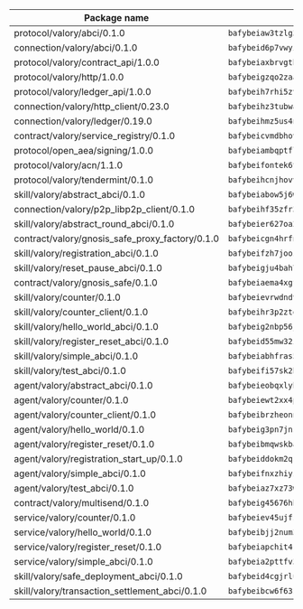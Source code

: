 | Package name                                                  | Package hash                                                  |
| ------------------------------------------------------------- | ------------------------------------------------------------- |
| protocol/valory/abci/0.1.0                                    | `bafybeiaw3tzlg3rkvnn5fcufblktmfwngmxugn4yo7pyjp76zz6aqtqcay` |
| connection/valory/abci/0.1.0                                  | `bafybeid6p7vwyikn7sntlpc36vymotldfgonjbk3qa5gfacxxamybhmpvy` |
| protocol/valory/contract_api/1.0.0                            | `bafybeiaxbrvgtbdrh4lslskuxyp4awyr4whcx3nqq5yrr6vimzsxg5dy64` |
| protocol/valory/http/1.0.0                                    | `bafybeigzqo2zaakcjtzzsm6dh4x73v72xg6ctk6muyp5uq5ueb7y34fbxy` |
| protocol/valory/ledger_api/1.0.0                              | `bafybeih7rhi5zvfvwakx5ifgxsz2cfipeecsh7bm3gnudjxtvhrygpcftq` |
| connection/valory/http_client/0.23.0                          | `bafybeihz3tubwado7j3wlivndzzuj3c6fdsp4ra5r3nqixn3ufawzo3wii` |
| connection/valory/ledger/0.19.0                               | `bafybeihmz5us4ntmzvgikpkx4tththrl7zvou4uiebvletdeliidiuhi6m` |
| contract/valory/service_registry/0.1.0                        | `bafybeicvmdbhovr247vvunz5rer7sai74jxxavfwxyundiq3ebfxc2pvya` |
| protocol/open_aea/signing/1.0.0                               | `bafybeiambqptflge33eemdhis2whik67hjplfnqwieoa6wblzlaf7vuo44` |
| protocol/valory/acn/1.1.0                                     | `bafybeifontek6tvaecatoauiule3j3id6xoktpjubvuqi3h2jkzqg7zh7a` |
| protocol/valory/tendermint/0.1.0                              | `bafybeihcnjhovvyyfbkuw5sjyfx2lfd4soeocfqzxz54g67333m6nk5gxq` |
| skill/valory/abstract_abci/0.1.0                              | `bafybeiabow5j6wc63szukedutrx6bia2agnju62avxsbhqkhchcwwpvu5i` |
| connection/valory/p2p_libp2p_client/0.1.0                     | `bafybeihf35zfr35qsvfte4vbi7njvuzfx4httysw7owmlux53gvxh2or54` |
| skill/valory/abstract_round_abci/0.1.0                        | `bafybeier627oa2jh2svzglsfjbh2hr5bb3do2dhd74y2fdjnh7xcjdxbii` |
| contract/valory/gnosis_safe_proxy_factory/0.1.0               | `bafybeicgn4hrfnjqqrpq2yjyuifpp24liwijsnvwzkfl7wdixlfmqgqesy` |
| skill/valory/registration_abci/0.1.0                          | `bafybeifzh7jooz3amklwomcmf7sm6w673r572n2oxt242stagfgabas64e` |
| skill/valory/reset_pause_abci/0.1.0                           | `bafybeigju4bah7yx4rk7rwwpr7s7nvziufgaewe7ojyciluw2mmn7z5acq` |
| contract/valory/gnosis_safe/0.1.0                             | `bafybeiaema4xgfolq3nx26zu4o3kafro4aubmsjfwvzi5tfbp3fwg4cmoa` |
| skill/valory/counter/0.1.0                                    | `bafybeievrwdndvczmjyetfa6sag5rwy5texjvfdf3ul25ze2s5i3h3bx2q` |
| skill/valory/counter_client/0.1.0                             | `bafybeihr3p2ztqpbgzuo4xi7gwq4hjcc3khibirritnxkajaugshlzxjke` |
| skill/valory/hello_world_abci/0.1.0                           | `bafybeig2nbp56jh3xvydtgw5wmwgcs56hnpm4skzpljfoxmj3773orsq2e` |
| skill/valory/register_reset_abci/0.1.0                        | `bafybeid55mw32izmes6sipoet7fjmmgyenhifuepfxsiw6rlwknkbzkm64` |
| skill/valory/simple_abci/0.1.0                                | `bafybeiabhfras5fu3vrdopp2zyhqko23mnaegbv2rmttj7gg53spb2ilpa` |
| skill/valory/test_abci/0.1.0                                  | `bafybeifi57sk2bd2osjjx7difqft4cqojjiyhxqmw7nq2sd2i2qptvr2nm` |
| agent/valory/abstract_abci/0.1.0                              | `bafybeieobqxlybgjjwl6w6d4rph2ugfpi5j4ijkzkqzn42746nqvj5o7wu` |
| agent/valory/counter/0.1.0                                    | `bafybeiewt2xx4ptqy5osnumekbu26uvv34cmzvmdirjt3wreucjt5ebtgy` |
| agent/valory/counter_client/0.1.0                             | `bafybeibrzheonnpbkihtov7e45yhs5azgo57k5ogxnykucpyv6sprufb7m` |
| agent/valory/hello_world/0.1.0                                | `bafybeig3pn7jnspcwmb6ruxqgqugx5a76w56jrsznmu63on6ts3jbno4ee` |
| agent/valory/register_reset/0.1.0                             | `bafybeibmqwskbaho6wpt3g5z5zplximjz3x4lroxc4c77syt2c7b5737am` |
| agent/valory/registration_start_up/0.1.0                      | `bafybeiddokm2qsssgcwaux7slqsxn6n33zivkkblcrsomhny5eyei2ngta` |
| agent/valory/simple_abci/0.1.0                                | `bafybeifnxzhiyzns66cttbxzgprhry7bceeldaj4mc6wppfdym34jnjx2q` |
| agent/valory/test_abci/0.1.0                                  | `bafybeiaz7xz73wktlkdg23gmelrmrpzuvni5qx36x52pyky34pqfyubhpi` |
| contract/valory/multisend/0.1.0                               | `bafybeig45676hbh4c3p3mujrrskxgxww4cxdyyginlg5rmmav6orv4gtya` |
| service/valory/counter/0.1.0                                  | `bafybeiev45ujfstey5mztqmvn2ttjfbsqdxbpjjhqfzqrhonjbo725twua` |
| service/valory/hello_world/0.1.0                              | `bafybeibjj2num3fr6onzzbavgygyj6lgq2ua5bfzbb5s3b5pyalfsqkin4` |
| service/valory/register_reset/0.1.0                           | `bafybeiapchit4r2f3wx4gjtxllz6ys3gagdowmq3ubsfjm5lltqg7dsdaq` |
| service/valory/simple_abci/0.1.0                              | `bafybeia2pttfv3vnz4ndqreqxuh46v7ssmdwishnp5e7wp47ia3bbtxziq` |
| skill/valory/safe_deployment_abci/0.1.0                       | `bafybeid4cgjrlujy6wjjquw4k7xvtgnzsild5pytjmjwirhmjoniov4n6a` |
| skill/valory/transaction_settlement_abci/0.1.0                | `bafybeibcw6f63svc2oo2a7jyxs6hiwqm3fhknqhkttagiv6lkv5j3pvm74` |
